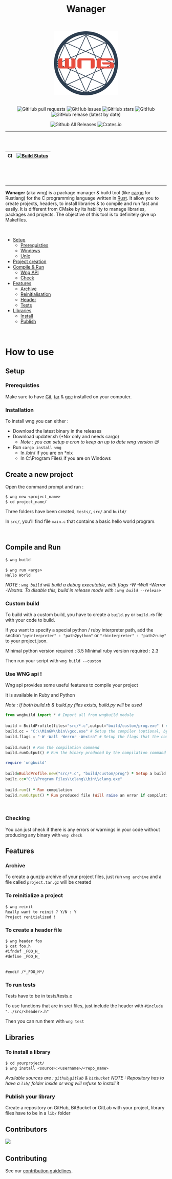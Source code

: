 <h1 align="center">Wanager</h1>
<br>
<br>
<div align="center">
<img width=200 src="assets/wng.png"/>
</div>
<br>
<div align="center">

![GitHub pull requests](https://img.shields.io/github/issues-pr/Wmanage/wng?label=Pull%20requests&style=flat-square)
![GitHub issues](https://img.shields.io/github/issues/Wmanage/wng?label=Issues&style=flat-square)
![GitHub stars](https://img.shields.io/github/stars/Wmanage/wng?color=%23aa1111&label=Stars&style=flat-square)
![GitHub](https://img.shields.io/github/license/Wmanage/wng?color=%23ffaa00&label=License&style=flat-square)
![GitHub release (latest by date)](https://img.shields.io/github/v/release/Wmanage/wng?color=%23888800&label=Latest%20release&style=flat-square)

![Github All Releases](https://img.shields.io/github/downloads/Wmanage/wng/total?color=sucess&label=Downloads%20%28GitHub%29&style=flat-square)
![Crates.io](https://img.shields.io/crates/d/wng?color=sucess&label=Downloads%20%28crates.io%29&style=flat-square)

</div>

---

<br>
<br>
<div align="center">
	
| CI | [![Build Status](https://travis-ci.com/Wmanage/wng.svg?branch=dev)](https://travis-ci.com/Wmanage/wng) |
|----|--------------------------------------------------------------------------------------------------------|

</div>

<br>
<br>
<br>

---

**Wanager** (aka wng) is a package manager & build tool (like [cargo](https://doc.rust-lang.org/cargo/) for Rustlang) for the C programming language written in [Rust](https://rust-lang.org). It allow you to create projects, headers, to install libraries & to compile and run fast and easily. It is different from CMake by its hability to manage libraries, packages and projects. The objective of this tool is to definitely give up Makefiles.

<br>

- [Setup](#setup)
  - [Prerequisties](#prerequisties)
  - [Windows](#windows)
  - [Unix](#unix)
- [Project creation](#create-a-new-project)
- [Compile & Run](#compile-and-run)
  - [Wng API](#use-wng-api-)
  - [Check](#checking)
- [Features](#features)
  - [Archive](#archive)
  - [Reinitialisation](#to-reinitialize-a-project)
  - [Header](#to-create-a-header-file)
  - [Tests](#to-run-tests)
- [Libraries](#libraries)
  - [Install](#to-install-a-library)
  - [Publish](#publish-your-library)

<br>

# How to use

## Setup

### Prerequisties

Make sure to have [Git](https://git-scm.com), [tar](https://www.gnu.org/software/tar/) & [gcc](https://gcc.gnu.org/) installed on your computer.

### Installation

To install wng you can either :
- Download the latest binary in the releases
- Download updater.sh (*Nix only and needs cargo)
	- *Note : you can setup a cron to keep an up to date wng version 😉*
- Run `cargo install wng`
	- In /bin/ if you are on *nix
	- In C:\Program Files\ if you are on Windows

## Create a new project

Open the command prompt and run :

```
$ wng new <project_name>
$ cd project_name/
```

Three folders have been created, `tests/`, `src/` and `build/`

In `src/`, you'll find file `main.c` that contains a basic hello world program.

<br>

## Compile and Run

```
$ wng build

$ wng run <args>
Hello World
```

_NOTE : `wng build` will build a debug executable, with flags -W -Wall -Werror -Wextra. To disable this, build in release mode with : `wng build --release`_

### Custom build

To build with a custom build, you have to create a `build.py` or `build.rb` file with your code to build.

If you want to specify a special python / ruby interpreter path, add the section `"pyinterpreter" : "path2python"` or `"rbinterpreter" : "path2ruby"` to your project.json.

Minimal python version required : 3.5
Minimal ruby version required : 2.3

Then run your script with `wng build --custom`

### Use WNG api !

Wng api provides some useful features to compile your project

It is available in Ruby and Python

*Note : If both build.rb & build.py files exists, build.py will be used*

```py
from wngbuild import * # Import all from wngbuild module

build = BuildProfile(files="src/*.c",output="build/custom/prog.exe" ) # setup a build profile that will compile all files in src/ and place the binary in build/custom/prog.exe
build.cc = "C:\\MinGW\\bin\\gcc.exe" # Setup the compiler (optional, by default "gcc")
build.flags = "-W -Wall -Werror -Wextra" # Setup the flags that the command will be run with (optional)

build.run() # Run the compilation command
build.runOutput() # Run the binary produced by the compilation command (Will raise an error if the compilation command fails)
```

```rb
require 'wngbuild'

build=BuildProfile.new("src/*.c", "build/custom/prog") * Setup a build profile
builc.cc="C:\\Program Files\\clang\\bin\\clang.exe"

build.run() * Run compilation
build.runOutput() * Run produced file (Will raise an error if compilation failed)
```

<br>

### Checking

You can just check if there is any errors or warnings in your code without producing any binary with `wng check`

## Features

### Archive

To create a gunzip archive of your project files, just run `wng archive` and a file called `project.tar.gz` will be created

### To reinitialize a project

```
$ wng reinit
Really want to reinit ? Y/N : Y
Project renitialized !
```

### To create a header file

```
$ wng header foo
$ cat foo.h
#ifndef _FOO_H_
#define _FOO_H_


#endif /*_FOO_H*/
```

### To run tests

Tests have to be in tests/tests.c

To use functions that are in src/ files, just include the header with `#include "../src/<header>.h"`

Then you can run them with `wng test`

## Libraries

### To install a library

```
$ cd yourproject/
$ wng install <source>:<username>/<repo_name>
```

_Available sources are : `github`,`gitlab` & `bitbucket`_
_NOTE : Repository has to have a `lib/` folder inside or wng will refuse to install it_

### Publish your library

Create a repository on GitHub, BitBucket or GitLab with your project, library files have to be in a `lib/` folder

## Contributors
<a href="https://github.com/wmanage/wng/graphs/contributors">
  <img src="https://contributors-img.web.app/image?repo=wmanage/wng" />
</a>

## Contributing

See our [contribution guidelines](https://github.com/wmanage/wng/blob/master/CONTRIBUTING.md).

